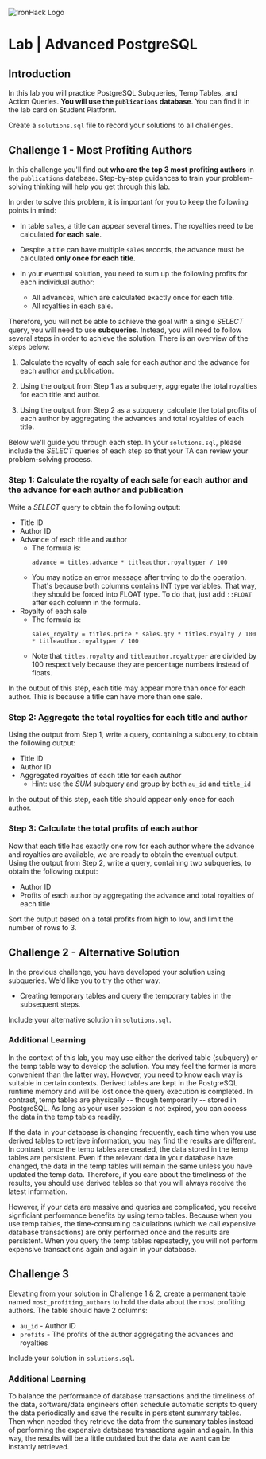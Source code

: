 ![IronHack Logo](https://s3-eu-west-1.amazonaws.com/ih-materials/uploads/upload_d5c5793015fec3be28a63c4fa3dd4d55.png)

# Lab | Advanced PostgreSQL

## Introduction

In this lab you will practice PostgreSQL Subqueries, Temp Tables, and Action Queries. **You will use the `publications` database**. You can find it in the lab card on Student Platform.

Create a `solutions.sql` file to record your solutions to all challenges.

## Challenge 1 - Most Profiting Authors

In this challenge you'll find out **who are the top 3 most profiting authors** in the `publications` database. Step-by-step guidances to train your problem-solving thinking will help you get through this lab.

In order to solve this problem, it is important for you to keep the following points in mind:

* In table `sales`, a title can appear several times. The royalties need to be calculated **for each sale**.

* Despite a title can have multiple `sales` records, the advance must be calculated **only once for each title**.

* In your eventual solution, you need to sum up the following profits for each individual author:
    * All advances, which are calculated exactly once for each title.
    * All royalties in each sale.

Therefore, you will not be able to achieve the goal with a single *SELECT* query, you will need to use **subqueries**. Instead, you will need to follow several steps in order to achieve the solution. There is an overview of the steps below:

1. Calculate the royalty of each sale for each author and the advance for each author and publication.

2. Using the output from Step 1 as a subquery, aggregate the total royalties for each title and author.

3. Using the output from Step 2 as a subquery, calculate the total profits of each author by aggregating the advances and total royalties of each title.

Below we'll guide you through each step. In your `solutions.sql`, please include the *SELECT* queries of each step so that your TA can review your problem-solving process.

### Step 1: Calculate the royalty of each sale for each author and the advance for each author and publication

Write a *SELECT* query to obtain the following output:

* Title ID
* Author ID
* Advance of each title and author
   * The formula is:
      ```
      advance = titles.advance * titleauthor.royaltyper / 100
      ```
   * You may notice an error message after trying to do the operation. That's because both columns contains INT type variables. That way, they should be forced into FLOAT type. To do that, just add `::FLOAT` after each column in the formula.
* Royalty of each sale
    * The formula is:
        ```
        sales_royalty = titles.price * sales.qty * titles.royalty / 100 * titleauthor.royaltyper / 100
        ```
    * Note that `titles.royalty` and `titleauthor.royaltyper` are divided by 100 respectively because they are percentage numbers instead of floats.

In the output of this step, each title may appear more than once for each author. This is because a title can have more than one sale. 

### Step 2: Aggregate the total royalties for each title and author

Using the output from Step 1, write a query, containing a subquery, to obtain the following output:

* Title ID
* Author ID
* Aggregated royalties of each title for each author
    * Hint: use the *SUM* subquery and group by both `au_id` and `title_id`

In the output of this step, each title should appear only once for each author.

### Step 3: Calculate the total profits of each author

Now that each title has exactly one row for each author where the advance and royalties are available, we are ready to obtain the eventual output. Using the output from Step 2, write a query, containing two subqueries, to obtain the following output:

* Author ID
* Profits of each author by aggregating the advance and total royalties of each title

Sort the output based on a total profits from high to low, and limit the number of rows to 3.

## Challenge 2 - Alternative Solution

In the previous challenge, you have developed your solution using subqueries. We'd like you to try the other way:

* Creating temporary tables and query the temporary tables in the subsequent steps.

Include your alternative solution in `solutions.sql`.

### Additional Learning

In the context of this lab, you may use either the derived table (subquery) or the temp table way to develop the solution. You may feel the former is more convenient than the latter way. However, you need to know each way is suitable in certain contexts. Derived tables are kept in the PostgreSQL runtime memory and will be lost once the query execution is completed. In contrast, temp tables are physically -- though temporarily -- stored in PostgreSQL. As long as your user session is not expired, you can access the data in the temp tables readily. 

If the data in your database is changing frequently, each time when you use derived tables to retrieve information, you may find the results are different. In contrast, once the temp tables are created, the data stored in the temp tables are persistent. Even if the relevant data in your database have changed, the data in the temp tables will remain the same unless you have updated the temp data. Therefore, if you care about the timeliness of the results, you should use derived tables so that you will always receive the latest information.

However, if your data are massive and queries are complicated, you receive signficiant performance benefits by using temp tables. Because when you use temp tables, the time-consuming calculations (which we call expensive database transactions) are only performed once and the results are persistent. When you query the temp tables repeatedly, you will not perform expensive transactions again and again in your database.

## Challenge 3

Elevating from your solution in Challenge 1 & 2, create a permanent table named `most_profiting_authors` to hold the data about the most profiting authors. The table should have 2 columns:

* `au_id` - Author ID
* `profits` - The profits of the author aggregating the advances and royalties

Include your solution in `solutions.sql`.

### Additional Learning

To balance the performance of database transactions and the timeliness of the data, software/data engineers often schedule automatic scripts to query the data periodically and save the results in persistent summary tables. Then when needed they retrieve the data from the summary tables instead of performing the expensive database transactions again and again. In this way, the results will be a little outdated but the data we want can be instantly retrieved.
